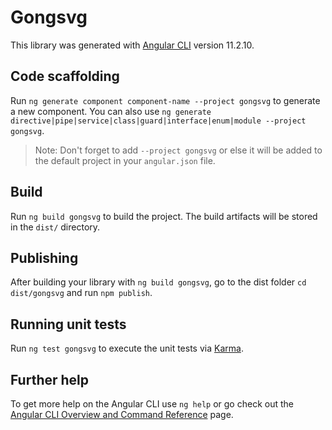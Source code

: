 # Gongsvg

This library was generated with [Angular CLI](https://github.com/angular/angular-cli) version 11.2.10.

## Code scaffolding

Run `ng generate component component-name --project gongsvg` to generate a new component. You can also use `ng generate directive|pipe|service|class|guard|interface|enum|module --project gongsvg`.
> Note: Don't forget to add `--project gongsvg` or else it will be added to the default project in your `angular.json` file. 

## Build

Run `ng build gongsvg` to build the project. The build artifacts will be stored in the `dist/` directory.

## Publishing

After building your library with `ng build gongsvg`, go to the dist folder `cd dist/gongsvg` and run `npm publish`.

## Running unit tests

Run `ng test gongsvg` to execute the unit tests via [Karma](https://karma-runner.github.io).

## Further help

To get more help on the Angular CLI use `ng help` or go check out the [Angular CLI Overview and Command Reference](https://angular.io/cli) page.
